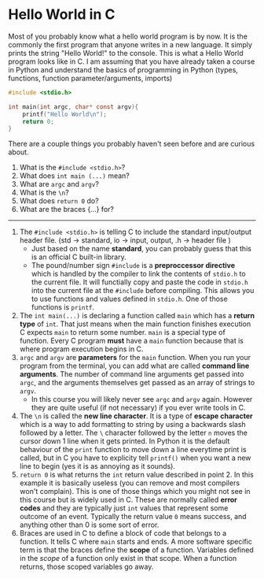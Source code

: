 # Hello World in C

Most of you probably know what a hello world program is by now. It is the commonly the first program that anyone writes in a new language. It simply prints the string "Hello World!" to the console. This is what a Hello World program looks like in C. I am assuming that you have already taken a course in Python and understand the basics of programming in Python (types, functions, function parameter/arguments, imports)

```c
#include <stdio.h>

int main(int argc, char* const argv){
    printf("Hello World\n");
    return 0;
}
```

There are a couple things you probably haven't seen before and are curious about. 
1. What is the `#include <stdio.h>`? 
2. What does `int main (...)` mean? 
3. What are `argc` and `argv`? 
4. What is the `\n`?
5. What does `return 0` do?
6. What are the braces {...} for?
---

1. The `#include <stdio.h>` is telling C to include the standard input/output header file.  (std → standard, io → input, output, .h → header file )
    - Just based on the name **standard**, you can probably guess that this is an official C built-in library. 
    - The pound/number sign `#include` is a **preproccessor directive** which is handled by the compiler to link the contents of `stdio.h` to the current file. It will functially copy and paste the code in `stdio.h` into the current file at the `#include` before compiling. This allows you to use functions and values defined in `stdio.h`. One of those functions is `printf`.
2. The `int main(...)` is declaring a function called `main` which has a **return type** of `int`. That just means when the main function finishes execution C expects `main` to return some number. `main` is a special type of function. Every C program **must** have a `main` function because that is where program execution begins in C. 
3. `argc` and `argv` are **parameters** for the `main` function. When you run your program from the terminal, you can add what are called **command line arguments**. The number of command line arguments get passed into `argc`, and the arguments themselves get passed as an array of strings to `argv`.
    - In this course you will likely never see `argc` and `argv` again. However they are quite useful (if not necessary) if you ever write tools in C. 
4. The `\n` is called the **new line character**. It is a type of **escape character** which is a way to add formatting to string by using a backwards slash followed by a letter. The `\` character followed by the letter `n` moves the cursor down 1 line when it gets printed. In Python it is the default behaviour of the `print` function to move down a line everytime print is called, but in C you have to explicity tell `printf()` when you want a new line to begin (yes it is as annoying as it sounds).
5. `return 0` is what returns the `int` return value described in point 2. In this example it is basically useless (you can remove and most compilers won't complain). This is one of those things which you might not see in this course but is widely used in C. These are normally called **error codes** and they are typically just `int` values that represent some outcome of an event. Typically the return value `0` means success, and anything other than 0 is some sort of error. 
6. Braces are used in C to define a block of code that belongs to a function. It tells C where `main` starts and ends. A more software specific term is that the braces define the **scope** of a function. Variables defined in the *scope* of a function only exist in that scope. When a function returns, those scoped variables go away. 

